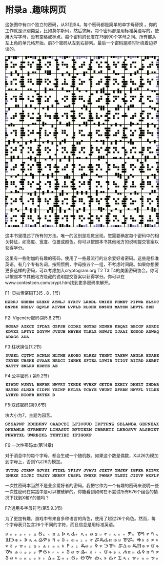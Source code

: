# 附录a .趣味网页

这张图中有四个独立的密码，从S1到S4。每个密码都是简单的单字母替换 。你的工作就是识别类型，比如莫尔斯码，然后求解。每个密码都是用标准英语写的，使用大写字母，没有空格或标点。每个密码的长度在75到90个字母之间。所有都从左上角的单元格开始。前3个密码从左到右排列。最后一个密码是顺时针绕着边界读的。

![19-unnumb-1](img/19-unnumb-1.png)

这本书里描述了所有的方法。唯一的区别是视觉呈现。您需要确定每个密码中的相关特征，如高度、宽度、位置或颜色。你可以按照本书其他地方的说明提交答案以获得学分。

这里有一些附加的有趣的密码，使用了一些最流行的业余爱好者密码。这些是标准英语，有几个专有名词。按照惯例，字母按五个一组，不考虑时间段。如果你想要更多这样的密码，可以考虑加入cryptogram.org T2 T3 T4的美国密码协会。你可以按照本书其他地方隐藏的说明提交答案以获得学分。你可以在www.contestcen.com/crypt.htm找到更多密码来解开。

F1: 贝拉索密码T3(5 . 8 . 1节)

![19-unnumb-2](img/19-unnumb-2.png)

F2: Vigenère密码(第5.8.2节)

![19-unnumb-3](img/19-unnumb-3.png)

F3:柱状换位(7.2节)

![19-unnumb-4](img/19-unnumb-4.png)

F4:公平密码 ( 第9.2节)

![19-unnumb-5](img/19-unnumb-5.png)

F5:双歧密码(第9.6节)

块大小为7，主题为园艺。

![19-unnumb-6](img/19-unnumb-6.png)

F6:一次性密码本(第14章)

对于消息中的每个字母，都会生成一个随机数。如果这个数是偶数，X以26为模加到字母上，否则Y以26为模加。

![19-unnumb-7](img/19-unnumb-7.png)

一次性密码本当然不是业余爱好者的密码。我把它作为一个有趣的密码来说明一些一次性密码在实践中是可以被破解的。你能看到如何在不尝试所有676个组合的情况下找到X和Y的值吗？

F7:通用多字母符号(第5.9.3节)

为了更加有趣，游戏中有来自多种语言的角色，使用了超过26个角色。然而，每个字母表只包含26个不同的字符，而且信息是用标准英语。

![19-unnumb-8](img/19-unnumb-8.png)